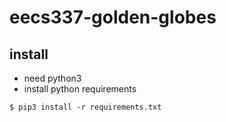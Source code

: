 # eecs337-golden-globes

## install
* need python3
* install python requirements
```
$ pip3 install -r requirements.txt
```
